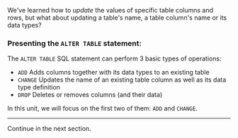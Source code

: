 We've learned how to _update_ the values of specific table columns and rows, but what about updating a table's name, a table column's name or its data types? 

### Presenting the `ALTER TABLE` statement:

The `ALTER TABLE` SQL statement can perform 3 basic types of operations:

- `ADD`
Adds columns together with its data types to an existing table
- `CHANGE`
Updates the name of an existing table column as well as its data type definition
- `DROP`
Deletes or removes columns (and their data)

In this unit, we will focus on the first two of them: `ADD` and `CHANGE`.

---
Continue in the next section.